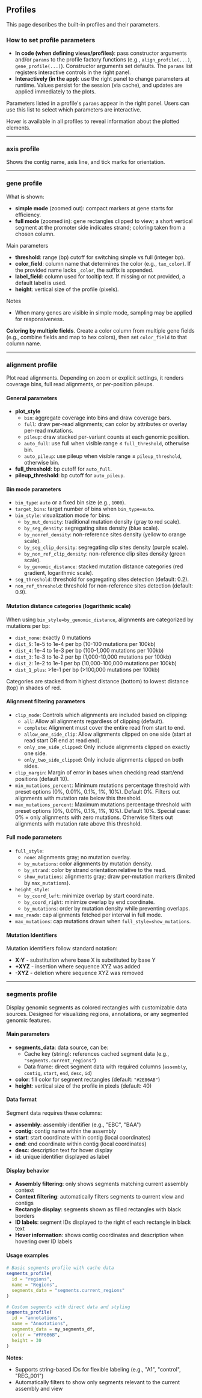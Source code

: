 ## Profiles

This page describes the built-in profiles and their parameters.

### How to set profile parameters

- **In code (when defining views/profiles)**: pass constructor arguments and/or `params` to the profile factory functions (e.g., `align_profile(...)`, `gene_profile(...)`). Constructor arguments set defaults. The `params` list registers interactive controls in the right panel.
- **Interactively (in the app)**: use the right panel to change parameters at runtime. Values persist for the session (via cache), and updates are applied immediately to the plots.

Parameters listed in a profile's `params` appear in the right panel. Users can use this list to select which parameters are interactive.

Hover is available in all profiles to reveal information about the plotted elements.

---

### axis profile

Shows the contig name, axis line, and tick marks for orientation.

---

### gene profile

What is shown:
- **simple mode** (zoomed out): compact markers at gene starts for efficiency.
- **full mode** (zoomed in): gene rectangles clipped to view; a short vertical segment at the promoter side indicates strand; coloring taken from a chosen column.

Main parameters
- **threshold**: range (bp) cutoff for switching simple vs full (integer bp).
- **color_field**: column name that determines the color (e.g., `tax_color`). If the provided name lacks `_color`, the suffix is appended.
- **label_field**: column used for tooltip text. If missing or not provided, a default label is used.
- **height**: vertical size of the profile (pixels).

Notes
- When many genes are visible in simple mode, sampling may be applied for responsiveness.

**Coloring by multiple fields**. Create a color column from multiple gene fields (e.g., combine fields and map to hex colors), then set `color_field` to that column name.

---

### alignment profile

Plot read alignments. Depending on zoom or explicit settings, it renders coverage bins, full read alignments, or per-position pileups.

#### General parameters
- **plot_style**
  - `bin`: aggregate coverage into bins and draw coverage bars.
  - `full`: draw per-read alignments; can color by attributes or overlay per-read mutations.
  - `pileup`: draw stacked per-variant counts at each genomic position.
  - `auto_full`: use full when visible range ≤ `full_threshold`, otherwise bin.
  - `auto_pileup`: use pileup when visible range ≤ `pileup_threshold`, otherwise bin.
- **full_threshold**: bp cutoff for `auto_full`.
- **pileup_threshold**: bp cutoff for `auto_pileup`.

#### Bin mode parameters
  - `bin_type`: `auto` or a fixed bin size (e.g., `1000`).
  - `target_bins`: target number of bins when `bin_type=auto`.
  - `bin_style`: visualization mode for bins:
    - `by_mut_density`: traditional mutation density (gray to red scale).
    - `by_seg_density`: segregating sites density (blue scale).
    - `by_nonref_density`: non-reference sites density (yellow to orange scale).
    - `by_seg_clip_density`: segregating clip sites density (purple scale).
    - `by_non_ref_clip_density`: non-reference clip sites density (green scale).
    - `by_genomic_distance`: stacked mutation distance categories (red gradient, logarithmic scale).
  - `seg_threshold`: threshold for segregating sites detection (default: 0.2).
  - `non_ref_threshold`: threshold for non-reference sites detection (default: 0.9).

#### Mutation distance categories (logarithmic scale)
When using `bin_style=by_genomic_distance`, alignments are categorized by mutations per bp:
  - `dist_none`: exactly 0 mutations
  - `dist_5`: 1e-5 to 1e-4 per bp (10-100 mutations per 100kb)
  - `dist_4`: 1e-4 to 1e-3 per bp (100-1,000 mutations per 100kb)
  - `dist_3`: 1e-3 to 1e-2 per bp (1,000-10,000 mutations per 100kb)
  - `dist_2`: 1e-2 to 1e-1 per bp (10,000-100,000 mutations per 100kb)
  - `dist_1_plus`: >1e-1 per bp (>100,000 mutations per 100kb)

Categories are stacked from highest distance (bottom) to lowest distance (top) in shades of red.

#### Alignment filtering parameters
  - `clip_mode`: Controls which alignments are included based on clipping:
    - `all`: Allow all alignments regardless of clipping (default).
    - `complete`: Alignment must cover the entire read from start to end.
    - `allow_one_side_clip`: Allow alignments clipped on one side (start at read start OR end at read end).
    - `only_one_side_clipped`: Only include alignments clipped on exactly one side.
    - `only_two_side_clipped`: Only include alignments clipped on both sides.
  - `clip_margin`: Margin of error in bases when checking read start/end positions (default 10).
  - `min_mutations_percent`: Minimum mutations percentage threshold with preset options (0%, 0.01%, 0.1%, 1%, 10%). Default 0%. Filters out alignments with mutation rate below this threshold.
  - `max_mutations_percent`: Maximum mutations percentage threshold with preset options (0%, 0.01%, 0.1%, 1%, 10%). Default 10%. Special case: 0% = only alignments with zero mutations. Otherwise filters out alignments with mutation rate above this threshold.

#### Full mode parameters
  - `full_style`:
    - `none`: alignments gray; no mutation overlay.
    - `by_mutations`: color alignments by mutation density.
    - `by_strand`: color by strand orientation relative to the read.
    - `show_mutations`: alignments gray; draw per-mutation markers (limited by `max_mutations`).
  - `height_style`:
    - `by_coord_left`: minimize overlap by start coordinate.
    - `by_coord_right`: minimize overlap by end coordinate.
    - `by_mutations`: order by mutation density while preventing overlaps.
  - `max_reads`: cap alignments fetched per interval in full mode.
  - `max_mutations`: cap mutations drawn when `full_style=show_mutations`.

#### Mutation Identifiers

Mutation identifiers follow standard notation:
- **X:Y** - substitution where base X is substituted by base Y
- **+XYZ** - insertion where sequence XYZ was added
- **-XYZ** - deletion where sequence XYZ was removed

---

### segments profile

Display genomic segments as colored rectangles with customizable data sources. Designed for visualizing regions, annotations, or any segmented genomic features.

#### Main parameters
- **segments_data**: data source, can be:
  - Cache key (string): references cached segment data (e.g., `"segments.current_regions"`)
  - Data frame: direct segment data with required columns (`assembly`, `contig`, `start`, `end`, `desc`, `id`)
- **color**: fill color for segment rectangles (default: `"#2E86AB"`)
- **height**: vertical size of the profile in pixels (default: 40)

#### Data format
Segment data requires these columns:
- **assembly**: assembly identifier (e.g., "EBC", "BAA")  
- **contig**: contig name within the assembly
- **start**: start coordinate within contig (local coordinates)
- **end**: end coordinate within contig (local coordinates)
- **desc**: description text for hover display
- **id**: unique identifier displayed as label

#### Display behavior
- **Assembly filtering**: only shows segments matching current assembly context
- **Context filtering**: automatically filters segments to current view and contigs
- **Rectangle display**: segments shown as filled rectangles with black borders
- **ID labels**: segment IDs displayed to the right of each rectangle in black text
- **Hover information**: shows contig coordinates and description when hovering over ID labels

#### Usage examples
```r
# Basic segments profile with cache data
segments_profile(
  id = "regions",
  name = "Regions", 
  segments_data = "segments.current_regions"
)

# Custom segments with direct data and styling
segments_profile(
  id = "annotations",
  name = "Annotations",
  segments_data = my_segments_df,
  color = "#FF6B6B",
  height = 30
)
```

**Notes**:
- Supports string-based IDs for flexible labeling (e.g., "A1", "control", "REG_001")
- Automatically filters to show only segments relevant to the current assembly and view
